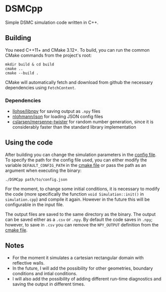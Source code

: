 # DSMCpp
Simple DSMC simulation code written in C++. 

## Building
You need C++11+ and CMake 3.12+. To build, you can run the common CMake commands from the project's root:

```
mkdir build & cd build
cmake ..
cmake --build .
```
CMake will automatically fetch and download from github the necessary dependencies using  `FetchContent`. 

### Dependencies 

- [llohse/libnpy](https://github.com/llohse/libnpy) for saving output as `.npy` files
- [nlohmann/json](https://github.com/nlohmann/json) for loading JSON config files
- [cslarsen/mersenne-twister](https://github.com/cslarsen/mersenne-twister) for random number generation, since it is considerably faster than the standard library implementation

## Using the code

After building you can change the simulation parameters in the [config file](config.json). To specify the path for the config file used, you can either modify the variable `DEFAULT_CONFIG_PATH` in the [cmake file](CMakeLists.txt) or pass the path as an argument when executing the binary: 

```
./DSMCpp path/to/config.json
```
For the moment, to change some initial conditions, it is necessary to modify the code (more specifically the function `void Simulation::init()` in `simulation.cpp`) and compile it again. However in the future this will be configurable in the input file.  

The output files are saved to the same directory as the binary. The output can be saved either as a `.csv` or `.npy`. By default the code saves in `.npy`; however, to save in `.csv` you can remove the `NPY_OUTPUT` definition from the [cmake file](CMakeLists.txt).

## Notes
- For the moment it simulates a cartesian rectangular domain with reflective walls. 
- In the future, I will add the possibility for other geometries, boundary conditions and intial conditions. 
- I will also add the possibility of adding different run-time diagnostics and saving the output in different times. 